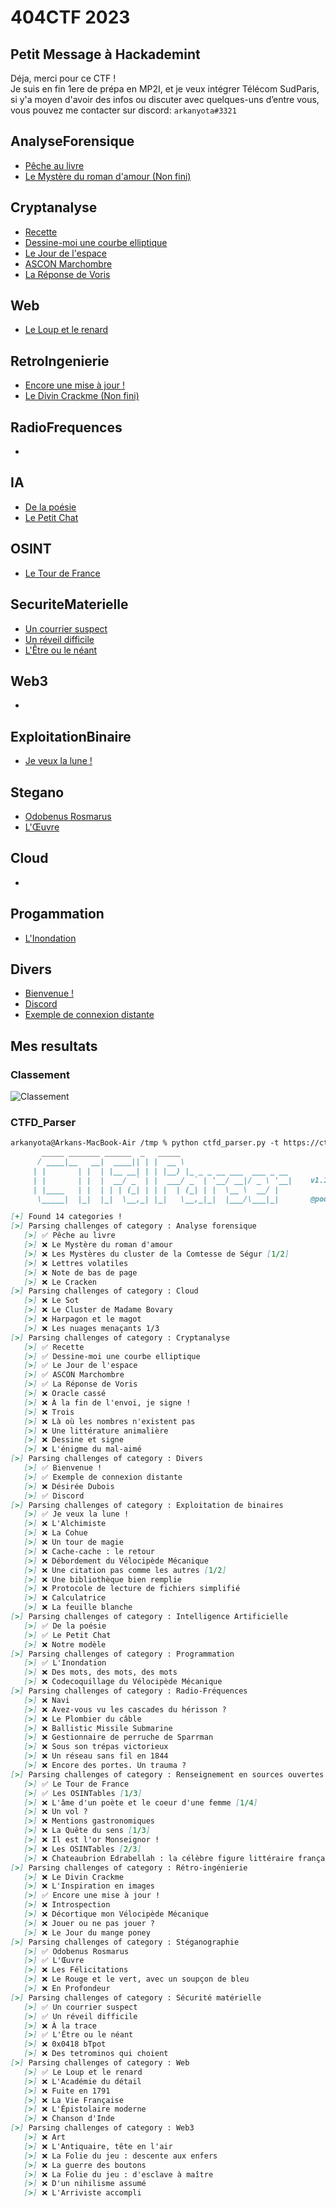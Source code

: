 # 404CTF 2023

## Petit Message à Hackademint

Déja, merci pour ce CTF !  
Je suis en fin 1ere de prépa en MP2I, et je veux intégrer Télécom SudParis, si y'a moyen d'avoir des infos ou discuter avec quelques-uns d’entre vous, vous pouvez me contacter sur discord: `arkanyota#3321`

## AnalyseForensique

- [Pêche au livre](./AnalyseForensique/PecheauLivre/PecheauLivre.md)
- [Le Mystère du roman d'amour (Non fini)](./AnalyseForensique/LeMystereduromandamour.md)

## Cryptanalyse

- [Recette](./Cryptanalyse/Recette/Recette.md)
- [Dessine-moi une courbe elliptique](./Cryptanalyse/DessineMoiUneCourbeElliptique/DessineMoiUneCourbeElliptique.md)
- [Le Jour de l'espace](./Cryptanalyse/LeJourDeLespace/LeJourDeLespace.md)
- [ASCON Marchombre](./Cryptanalyse/ASCON_Marchombre.md)
- [La Réponse de Voris](./Cryptanalyse/LaReponse.md)

## Web

- [Le Loup et le renard](./Web/LeLoupEtLeRenard.md)

## RetroIngenierie

- [Encore une mise à jour !](./RetroIngenierie/Encore_une_mise_a_jour/Encore_une_mise_a_jour.md)
- [Le Divin Crackme (Non fini)](./RetroIngenierie/LeDivinCrackme/LeDivinCrackme.md)


## RadioFrequences

- [](./RadioFrequences//.md)

## IA

- [De la poésie](./IA/DeLaPoesie/DeLaPoesie.md)
- [Le Petit Chat](./IA/LePetitChat/LePetitChat.md)

## OSINT

- [Le Tour de France](OSINT/Tourdefrance.md)

## SecuriteMaterielle

- [Un courrier suspect](./SecuriteMaterielle/Uncourriersuspect/Uncourriersuspect.md)
- [Un réveil difficile](./SecuriteMaterielle/Unreveildifficile/Unreveildifficile.md)
- [L'Être ou le néant](./SecuriteMaterielle/l_etre_ou_le_neant/l_etre_ou_le_neant.md)

## Web3

- [](./Web3//.md)

## ExploitationBinaire

- [Je veux la lune !](./ExploitationBinaire/JeVeuxLaLune.md)

## Stegano

- [Odobenus Rosmarus](./Stegano/OdobenusRosmarus.md)
- [L'Œuvre](./Stegano/Loeuvre.md)

## Cloud

- [](./Cloud//.md)

## Progammation

- [L'Inondation](./Progammation/LInnondation/LInnondation.md)

## Divers

- [Bienvenue !](./Divers/Bienvenue.md)
- [Discord](./Divers/Discord.md)
- [Exemple de connexion distante](./Divers/Exempledeconnexiondistante.md)


## Mes resultats

### Classement

![Classement](./Classement.png)


### CTFD_Parser

```markdown
arkanyota@Arkans-MacBook-Air /tmp % python ctfd_parser.py -t https://ctf.404ctf.fr/ -u ARKANYOTA -T 4 -p "404CTF{4rK4n_Y074}"
       _____ _______ ______  _   _____
      / ____|__   __|  ____|| | |  __ \
     | |       | |  | |__ __| | | |__) |_ _ _ __ ___  ___ _ __
     | |       | |  |  __/ _` | |  ___/ _` | '__/ __|/ _ \ '__|    v1.1
     | |____   | |  | | | (_| | | |  | (_| | |  \__ \  __/ |
      \_____|  |_|  |_|  \__,_| |_|   \__,_|_|  |___/\___|_|       @podalirius_

[+] Found 14 categories !
[>] Parsing challenges of category : Analyse forensique
   [>] ✅ Pêche au livre
   [>] ❌ Le Mystère du roman d'amour
   [>] ❌ Les Mystères du cluster de la Comtesse de Ségur [1/2]
   [>] ❌ Lettres volatiles
   [>] ❌ Note de bas de page
   [>] ❌ Le Cracken
[>] Parsing challenges of category : Cloud
   [>] ❌ Le Sot
   [>] ❌ Le Cluster de Madame Bovary
   [>] ❌ Harpagon et le magot
   [>] ❌ Les nuages menaçants 1/3
[>] Parsing challenges of category : Cryptanalyse
   [>] ✅ Recette
   [>] ✅ Dessine-moi une courbe elliptique
   [>] ✅ Le Jour de l'espace
   [>] ✅ ASCON Marchombre
   [>] ✅ La Réponse de Voris
   [>] ❌ Oracle cassé
   [>] ❌ À la fin de l'envoi, je signe !
   [>] ❌ Trois
   [>] ❌ Là où les nombres n'existent pas
   [>] ❌ Une littérature animalière
   [>] ❌ Dessine et signe
   [>] ❌ L'énigme du mal-aimé
[>] Parsing challenges of category : Divers
   [>] ✅ Bienvenue !
   [>] ✅ Exemple de connexion distante
   [>] ❌ Désirée Dubois
   [>] ✅ Discord
[>] Parsing challenges of category : Exploitation de binaires
   [>] ✅ Je veux la lune !
   [>] ❌ L'Alchimiste
   [>] ❌ La Cohue
   [>] ❌ Un tour de magie
   [>] ❌ Cache-cache : le retour
   [>] ❌ Débordement du Vélocipède Mécanique
   [>] ❌ Une citation pas comme les autres [1/2]
   [>] ❌ Une bibliothèque bien remplie
   [>] ❌ Protocole de lecture de fichiers simplifié
   [>] ❌ Calculatrice
   [>] ❌ La feuille blanche
[>] Parsing challenges of category : Intelligence Artificielle
   [>] ✅ De la poésie
   [>] ✅ Le Petit Chat
   [>] ❌ Notre modèle
[>] Parsing challenges of category : Programmation
   [>] ✅ L'Inondation
   [>] ❌ Des mots, des mots, des mots
   [>] ❌ Codecoquillage du Vélocipède Mécanique
[>] Parsing challenges of category : Radio-Fréquences
   [>] ❌ Navi
   [>] ❌ Avez-vous vu les cascades du hérisson ?
   [>] ❌ Le Plombier du câble
   [>] ❌ Ballistic Missile Submarine
   [>] ❌ Gestionnaire de perruche de Sparrman
   [>] ❌ Sous son trépas victorieux
   [>] ❌ Un réseau sans fil en 1844
   [>] ❌ Encore des portes. Un trauma ?
[>] Parsing challenges of category : Renseignement en sources ouvertes
   [>] ✅ Le Tour de France
   [>] ✅ Les OSINTables [1/3]
   [>] ❌ L'âme d'un poète et le coeur d'une femme [1/4]
   [>] ❌ Un vol ? 
   [>] ❌ Mentions gastronomiques
   [>] ❌ La Quête du sens [1/3]
   [>] ❌ Il est l'or Monseignor !
   [>] ❌ Les OSINTables [2/3]
   [>] ❌ Chateaubrion Edrabellah : la célèbre figure littéraire française
[>] Parsing challenges of category : Rétro-ingénierie
   [>] ❌ Le Divin Crackme
   [>] ❌ L'Inspiration en images
   [>] ✅ Encore une mise à jour !
   [>] ❌ Introspection
   [>] ❌ Décortique mon Vélocipède Mécanique
   [>] ❌ Jouer ou ne pas jouer ?
   [>] ❌ Le Jour du mange poney
[>] Parsing challenges of category : Stéganographie
   [>] ✅ Odobenus Rosmarus
   [>] ✅ L'Œuvre
   [>] ❌ Les Félicitations
   [>] ❌ Le Rouge et le vert, avec un soupçon de bleu
   [>] ❌ En Profondeur
[>] Parsing challenges of category : Sécurité matérielle
   [>] ✅ Un courrier suspect
   [>] ✅ Un réveil difficile
   [>] ❌ À la trace
   [>] ✅ L'Être ou le néant
   [>] ❌ 0x0418 bTpot
   [>] ❌ Des tetrominos qui choient
[>] Parsing challenges of category : Web
   [>] ✅ Le Loup et le renard
   [>] ❌ L'Académie du détail
   [>] ❌ Fuite en 1791
   [>] ❌ La Vie Française
   [>] ❌ L'Épistolaire moderne
   [>] ❌ Chanson d'Inde
[>] Parsing challenges of category : Web3
   [>] ❌ Art
   [>] ❌ L'Antiquaire, tête en l'air
   [>] ❌ La Folie du jeu : descente aux enfers
   [>] ❌ La guerre des boutons
   [>] ❌ La Folie du jeu : d'esclave à maître
   [>] ❌ D'un nihilisme assumé
   [>] ❌ L'Arriviste accompli
```
